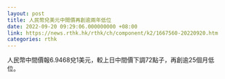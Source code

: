 ```yaml
---
layout: post
title: 人民幣兌美元中間價再創逾兩年低位
date: 2022-09-20 09:29:06.000000000 +08:00
link: https://news.rthk.hk/rthk/ch/component/k2/1667560-20220920.htm
categories: rthk
---
```


人民幣中間價報6.9468兌1美元，較上日中間價下調72點子，再創逾25個月低位。
